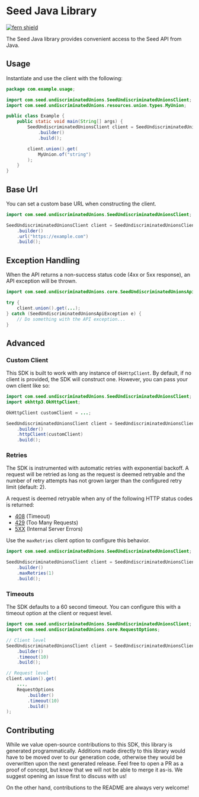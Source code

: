 # Seed Java Library

[![fern shield](https://img.shields.io/badge/%F0%9F%8C%BF-Built%20with%20Fern-brightgreen)](https://buildwithfern.com?utm_source=github&utm_medium=github&utm_campaign=readme&utm_source=Seed%2FJava)

The Seed Java library provides convenient access to the Seed API from Java.

## Usage

Instantiate and use the client with the following:

```java
package com.example.usage;

import com.seed.undiscriminatedUnions.SeedUndiscriminatedUnionsClient;
import com.seed.undiscriminatedUnions.resources.union.types.MyUnion;

public class Example {
    public static void main(String[] args) {
        SeedUndiscriminatedUnionsClient client = SeedUndiscriminatedUnionsClient
            .builder()
            .build();

        client.union().get(
            MyUnion.of("string")
        );
    }
}
```

## Base Url

You can set a custom base URL when constructing the client.

```java
import com.seed.undiscriminatedUnions.SeedUndiscriminatedUnionsClient;

SeedUndiscriminatedUnionsClient client = SeedUndiscriminatedUnionsClient
    .builder()
    .url("https://example.com")
    .build();
```

## Exception Handling

When the API returns a non-success status code (4xx or 5xx response), an API exception will be thrown.

```java
import com.seed.undiscriminatedUnions.core.SeedUndiscriminatedUnionsApiException;

try {
    client.union().get(...);
} catch (SeedUndiscriminatedUnionsApiException e) {
    // Do something with the API exception...
}
```

## Advanced

### Custom Client

This SDK is built to work with any instance of `OkHttpClient`. By default, if no client is provided, the SDK will construct one. 
However, you can pass your own client like so:

```java
import com.seed.undiscriminatedUnions.SeedUndiscriminatedUnionsClient;
import okhttp3.OkHttpClient;

OkHttpClient customClient = ...;

SeedUndiscriminatedUnionsClient client = SeedUndiscriminatedUnionsClient
    .builder()
    .httpClient(customClient)
    .build();
```

### Retries

The SDK is instrumented with automatic retries with exponential backoff. A request will be retried as long
as the request is deemed retryable and the number of retry attempts has not grown larger than the configured
retry limit (default: 2).

A request is deemed retryable when any of the following HTTP status codes is returned:

- [408](https://developer.mozilla.org/en-US/docs/Web/HTTP/Status/408) (Timeout)
- [429](https://developer.mozilla.org/en-US/docs/Web/HTTP/Status/429) (Too Many Requests)
- [5XX](https://developer.mozilla.org/en-US/docs/Web/HTTP/Status/500) (Internal Server Errors)

Use the `maxRetries` client option to configure this behavior.

```java
import com.seed.undiscriminatedUnions.SeedUndiscriminatedUnionsClient;

SeedUndiscriminatedUnionsClient client = SeedUndiscriminatedUnionsClient
    .builder()
    .maxRetries(1)
    .build();
```

### Timeouts

The SDK defaults to a 60 second timeout. You can configure this with a timeout option at the client or request level.

```java
import com.seed.undiscriminatedUnions.SeedUndiscriminatedUnionsClient;
import com.seed.undiscriminatedUnions.core.RequestOptions;

// Client level
SeedUndiscriminatedUnionsClient client = SeedUndiscriminatedUnionsClient
    .builder()
    .timeout(10)
    .build();

// Request level
client.union().get(
    ...,
    RequestOptions
        .builder()
        .timeout(10)
        .build()
);
```

## Contributing

While we value open-source contributions to this SDK, this library is generated programmatically.
Additions made directly to this library would have to be moved over to our generation code,
otherwise they would be overwritten upon the next generated release. Feel free to open a PR as
a proof of concept, but know that we will not be able to merge it as-is. We suggest opening
an issue first to discuss with us!

On the other hand, contributions to the README are always very welcome!